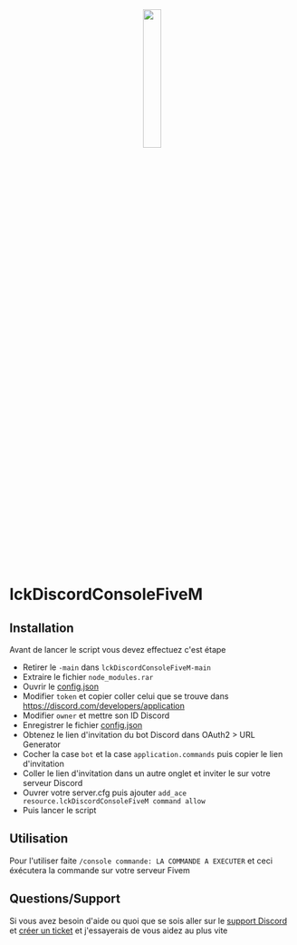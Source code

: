 <div align="center">
    <img src="https://media.discordapp.net/attachments/667994595082240011/1132545039646601346/lck.png" width="25%"/>
</div>

# lckDiscordConsoleFiveM

## Installation

Avant de lancer le script vous devez effectuez c'est étape

- Retirer le `-main` dans `lckDiscordConsoleFiveM-main`
- Extraire le fichier `node_modules.rar`
- Ouvrir le [config.json](https://github.com/Loockxy/lckDiscordConsoleFiveM/blob/main/config.json)
- Modifier `token` et copier coller celui que se trouve dans https://discord.com/developers/application
- Modifier `owner` et mettre son ID Discord
- Enregistrer le fichier [config.json](https://github.com/Loockxy/lckDiscordConsoleFiveM/blob/main/config.json)
- Obtenez le lien d'invitation du bot Discord dans OAuth2 > URL Generator
- Cocher la case `bot` et la case `application.commands` puis copier le lien d'invitation
- Coller le lien d'invitation dans un autre onglet et inviter le sur votre serveur Discord
- Ouvrer votre server.cfg puis ajouter `add_ace resource.lckDiscordConsoleFiveM command allow`
- Puis lancer le script

## Utilisation

Pour l'utiliser faite `/console commande: LA COMMANDE A EXECUTER` et ceci éxécutera la commande sur votre serveur Fivem

## Questions/Support

Si vous avez besoin d'aide ou quoi que se sois aller sur le [support Discord](https://discord.gg/7agypwypFj) et [créer un ticket](https://discord.com/channels/1036021188645892166/1065655936749936640/1065663634103079002) et j'essayerais de vous aidez au plus vite
